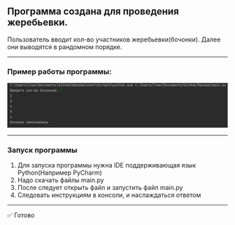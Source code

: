 ## Программа создана для проведения жеребьевки.
Пользователь вводит кол-во участников жеребьевки(бочонки). Далее они выводятся в рандомном порядке.
___
### Пример работы программы:
![Пример работы](https://github.com/Salik25/Random/blob/main/Srin.jpg?raw=true "Пример работы")
___
### Запуск программы
1. Для запуска программы нужна IDE поддерживающая язык Python(Например PyCharm)
2. Надо скачать файлы main.py
3. После следует открыть файл и запустить файл main.py
4. Следовать инструкциям в консоли, и наслаждаться ответом
___
:white_check_mark: Готово
